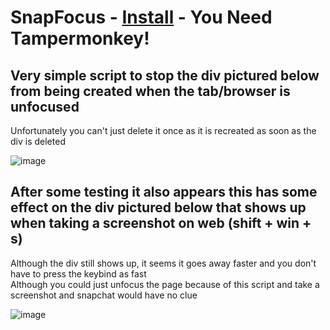 # SnapFocus - [Install](https://github.com/amukerd/SnapFocus/raw/refs/heads/main/script.user.js) - You Need Tampermonkey!

## Very simple script to stop the div pictured below from being created when the tab/browser is unfocused
Unfortunately you can't just delete it once as it is recreated as soon as the div is deleted

![image](https://github.com/user-attachments/assets/f346e761-99d5-464d-9dec-7c02eeef0331)

## After some testing it also appears this has some effect on the div pictured below that shows up when taking a screenshot on web (shift + win + s)
Although the div still shows up, it seems it goes away faster and you don't have to press the keybind as fast
<br>
Although you could just unfocus the page because of this script and take a screenshot and snapchat would have no clue

![image](https://github.com/user-attachments/assets/3c08d68c-6a77-4f05-aaf1-8de6b8fb36da)

